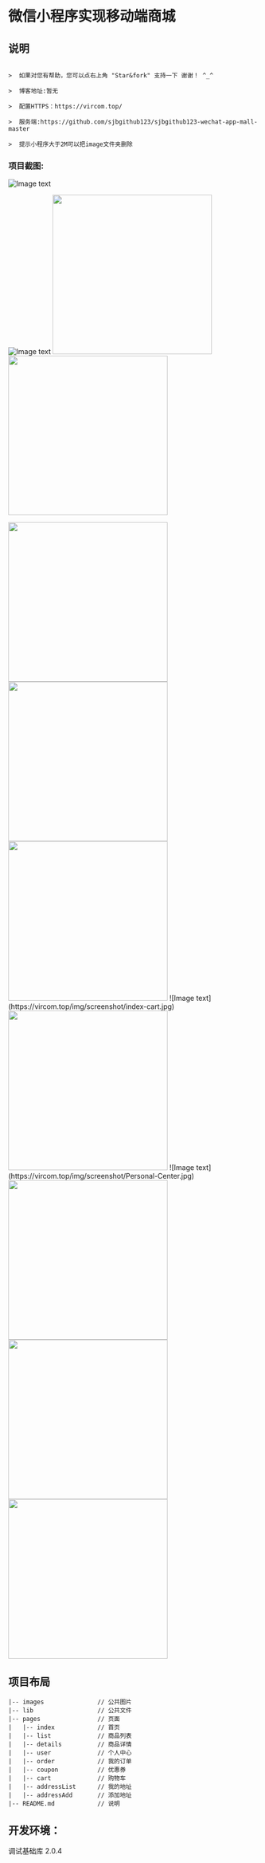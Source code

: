 # 微信小程序实现移动端商城

## 说明
```

>  如果对您有帮助，您可以点右上角 "Star&fork" 支持一下 谢谢！ ^_^

>  博客地址:暂无

>  配置HTTPS：https://vircom.top/

>  服务端:https://github.com/sjbgithub123/sjbgithub123-wechat-app-mall-master

>  提示小程序大于2M可以把image文件夹删除
```

### 项目截图:
![Image text](https://vircom.top/img/screenshot/index-home.jpg)

![Image text](https://vircom.top/img/screenshot/index-classify.jpg)
<img src="https://vircom.top/img/screenshot/index-classify-animation.jpg" width="320px" style="display:inline;">
<img src="https://vircom.top/img/screenshot/details-order.jpg" width="320px" style="display:inline;">

<img src="https://vircom.top/img/screenshot/wechat-address.jpg" width="320px" style="display:inline;">
<img src="https://vircom.top/img/screenshot/add-address.jpg" width="320px" style="display:inline;">
<img src="https://vircom.top/img/screenshot/wechat-pay.jpg" width="320px" style="display:inline;">
![Image text](https://vircom.top/img/screenshot/index-cart.jpg)
<img src="https://vircom.top/img/screenshot/index-cart-full.jpg" width="320px" style="display:inline;">
![Image text](https://vircom.top/img/screenshot/Personal-Center.jpg)
<img src="https://vircom.top/img/screenshot/order-index.jpg" width="320px" style="display:inline;">
<img src="https://vircom.top/img/screenshot/live-index.png" width="320px" style="display:inline;">
<img src="https://vircom.top/img/screenshot/Broadcast in live broadcasting room.png" width="320px" style="display:inline;">


## 项目布局
```
|-- images               // 公共图片
|-- lib                  // 公共文件
|-- pages                // 页面
|   |-- index            // 首页
|   |-- list             // 商品列表
|   |-- details	         // 商品详情
|   |-- user             // 个人中心
|   |-- order            // 我的订单
|   |-- coupon           // 优惠券
|   |-- cart             // 购物车
|   |-- addressList      // 我的地址
|   |-- addressAdd       // 添加地址
|-- README.md            // 说明
```

## 开发环境：
调试基础库 2.0.4
